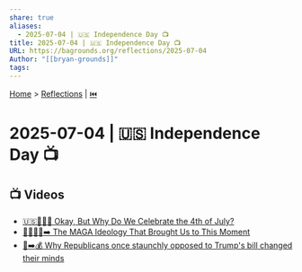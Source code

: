 ```yaml
---
share: true
aliases:
  - 2025-07-04 | 🇺🇸 Independence Day 📺
title: 2025-07-04 | 🇺🇸 Independence Day 📺
URL: https://bagrounds.org/reflections/2025-07-04
Author: "[[bryan-grounds]]"
tags: 
---
```

[Home](../index.md) > [Reflections](./index.md) | [⏮️](./2025-07-03.md)  
# 2025-07-04 | 🇺🇸 Independence Day 📺  
## 📺 Videos  
- [🇺🇸🎂🎉🤔 Okay, But Why Do We Celebrate the 4th of July?](../videos/okay-but-why-do-we-celebrate-the-4th-of-july.md)  
- [🧢🇺🇸📢➡️ The MAGA Ideology That Brought Us to This Moment](../videos/the-maga-ideology-that-brought-us-to-this-moment.md)  
- [🤔➡️💰 Why Republicans once staunchly opposed to Trump's bill changed their minds](../videos/why-republicans-once-staunchly-opposed-to-trumps-bill-changed-their-minds.md)